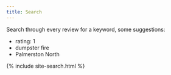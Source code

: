 ```yaml
---
title: Search
---
```

Search through every review for a keyword, some suggestions:
 - rating: 1
 - dumpster fire
 - Palmerston North

{% include site-search.html %}
